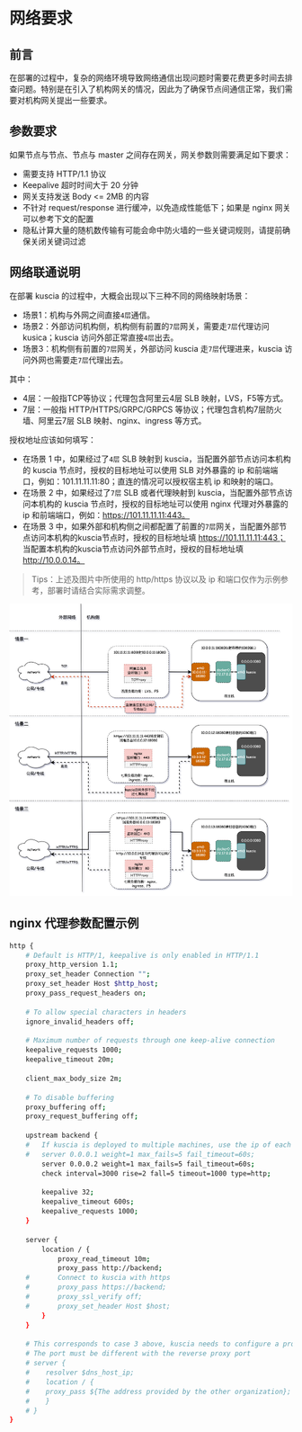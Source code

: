 # 网络要求

## 前言

在部署的过程中，复杂的网络环境导致网络通信出现问题时需要花费更多时间去排查问题。特别是在引入了机构网关的情况，因此为了确保节点间通信正常，我们需要对机构网关提出一些要求。

## 参数要求

如果节点与节点、节点与 master 之间存在网关，网关参数则需要满足如下要求：
- 需要支持 HTTP/1.1 协议
- Keepalive 超时时间大于 20 分钟
- 网关支持发送 Body <= 2MB 的内容
- 不针对 request/response 进行缓冲，以免造成性能低下；如果是 nginx 网关可以参考下文的配置
- 隐私计算大量的随机数传输有可能会命中防火墙的一些关键词规则，请提前确保关闭关键词过滤

## 网络联通说明

在部署 kuscia 的过程中，大概会出现以下三种不同的网络映射场景：
- 场景1：机构与外网之间直接`4层`通信。
- 场景2：外部访问机构侧，机构侧有前置的`7层`网关，需要走`7层`代理访问 kusica；kuscia 访问外部正常直接`4层`出去。
- 场景3：机构侧有前置的`7层`网关，外部访问 kuscia 走`7层`代理进来，kuscia 访问外网也需要走`7层`代理出去。

其中：
- 4层：一般指TCP等协议；代理包含阿里云4层 SLB 映射，LVS，F5等方式。
- 7层：一般指 HTTP/HTTPS/GRPC/GRPCS 等协议；代理包含机构7层防火墙、阿里云7层 SLB 映射、nginx、ingress 等方式。

授权地址应该如何填写：
- 在场景 1 中，如果经过了`4层` SLB 映射到 kuscia，当配置外部节点访问本机构的 kuscia 节点时，授权的目标地址可以使用 SLB 对外暴露的 ip 和前端端口，例如：101.11.11.11:80；直连的情况可以授权宿主机 ip 和映射的端口。
- 在场景 2 中，如果经过了`7层` SLB 或者代理映射到 kuscia，当配置外部节点访问本机构的 kuscia 节点时，授权的目标地址可以使用 nginx 代理对外暴露的 ip 和前端端口，例如：https://101.11.11.11:443。
- 在场景 3 中，如果外部和机构侧之间都配置了前置的`7层`网关，当配置外部节点访问本机构的kuscia节点时，授权的目标地址填 https://101.11.11.11:443； 当配置本机构的kuscia节点访问外部节点时，授权的目标地址填 http://10.0.0.14。

> Tips：上述及图片中所使用的 http/https 协议以及 ip 和端口仅作为示例参考，部署时请结合实际需求调整。

![network](../imgs/network.png)

## nginx 代理参数配置示例

```bash
http {
    # Default is HTTP/1, keepalive is only enabled in HTTP/1.1
    proxy_http_version 1.1;
    proxy_set_header Connection "";
    proxy_set_header Host $http_host;
    proxy_pass_request_headers on;

    # To allow special characters in headers
    ignore_invalid_headers off;

    # Maximum number of requests through one keep-alive connection
    keepalive_requests 1000;
    keepalive_timeout 20m;

    client_max_body_size 2m;

    # To disable buffering
    proxy_buffering off;
    proxy_request_buffering off;

    upstream backend {
    #   If kuscia is deployed to multiple machines, use the ip of each kuscia here
    #   server 0.0.0.1 weight=1 max_fails=5 fail_timeout=60s;
        server 0.0.0.2 weight=1 max_fails=5 fail_timeout=60s;
        check interval=3000 rise=2 fall=5 timeout=1000 type=http;

        keepalive 32;
        keepalive_timeout 600s;
        keepalive_requests 1000;
    }

    server {
        location / {
            proxy_read_timeout 10m;
            proxy_pass http://backend;
    #       Connect to kuscia with https
    #       proxy_pass https://backend;
    #       proxy_ssl_verify off;
    #       proxy_set_header Host $host;
        }
    }

    # This corresponds to case 3 above, kuscia needs to configure a proxy when accessing the internet
    # The port must be different with the reverse proxy port
    # server {
    #    resolver $dns_host_ip;
    #    location / {
    #    proxy_pass ${The address provided by the other organization};
    #    }
    # }
}
```